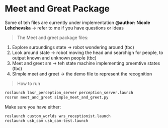 # Meet and Great Package 

Some of teh files are currently under implementation
**@author: Nicole Lehchevska** -> refer to me if you have questions or ideas

> The Meet and greet package files:
1. Explore suroundings state -> robot wondering around (tbc) 
2. Look around state -> robot moving the head and searchign for people, to output known and unknown people (tbc) 
3. Meet and greet sm -> teh state machine implementing preemtive states (tbc) 
4. SImple meet and greet -> the demo file to represent the recognition


> How to run 
```python 
roslaunch lasr_perception_server perception_server.launch 
rosrun meet_and_greet simple_meet_and_greet.py 

```

Make sure you have either:
```python 
roslaunch custom_worlds wrs_receptionist.launch 
roslaunch usb_cam usb_cam-test.launch 
```